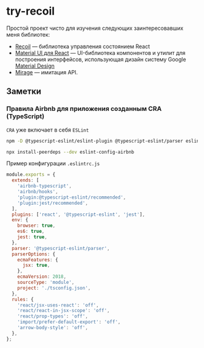 # try-recoil

Простой проект чисто для изучения следующих заинтересовавших меня библиотек:

* [Recoil](https://www.npmjs.com/package/recoil) — библиотека управления состоянием React
* [Material UI для React](https://material-ui.com/)
  — UI-библиотека компонентов и утилит для построения интерфейсов,
  использующая дизайн систему Google [Material Design](https://material.io/)
* [Mirage](https://miragejs.com/) — имитация API.

## Заметки

### Правила Airbnb для приложения созданным CRA (TypeScript)

`CRA` уже включает в себя `ESLint`

```bash
npm -D @typescript-eslint/eslint-plugin @typescript-eslint/parser eslint-config-airbnb-typescript eslint-plugin-jest
```

```bash
npx install-peerdeps --dev eslint-config-airbnb
```

Пример конфигурации `.eslintrc.js`

```js
module.exports = {
  extends: [
    'airbnb-typescript',
    'airbnb/hooks',
    'plugin:@typescript-eslint/recommended',
    'plugin:jest/recommended',
  ],
  plugins: ['react', '@typescript-eslint', 'jest'],
  env: {
    browser: true,
    es6: true,
    jest: true,
  },
  parser: '@typescript-eslint/parser',
  parserOptions: {
    ecmaFeatures: {
      jsx: true,
    },
    ecmaVersion: 2018,
    sourceType: 'module',
    project: './tsconfig.json',
  },
  rules: {
    'react/jsx-uses-react': 'off',
    'react/react-in-jsx-scope': 'off',
    'react/prop-types': 'off',
    'import/prefer-default-export': 'off',
    'arrow-body-style': 'off',
  },
};
```
